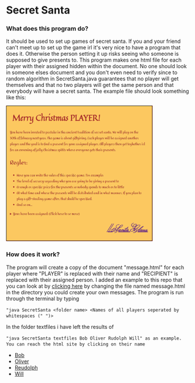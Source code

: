 # Secret Santa

### What does this program do?

It should be used to set up games of secret santa. If you and your friend can't meet up to set up the game irl it's very nice to have a program that does it. Otherwise the person setting it up risks seeing who someone is supposed to give presents to. This program makes one html file for each player with their assigned hidden within the document. No one should look in someone elses document and you don't even need to verify since to random algorithm in SecretSanta.java guarantees that no player will get themselves and that no two players will get the same person and that everybody will have a secret santa. The example file should look something like this:  
  
<img src="/images/ExampleLetter.PNG" width="400">

### How does it work?

The program will create a copy of the document "message.html" for each player where "PLAYER" is replaced with their name and "RECIPIENT" is replaced with their assigned person. I added an example to this repo that you can look at by [clicking here](http://htmlpreview.github.io/?https://github.com/Hahlini/secretSanta/blob/master/message.html) by changing the file named message.html in the directory you could create your own messages. The program is run through the terminal by typing 
```
"java SecretSanta <folder name> <Names of all players seperated by whitespaces (" ")>
```
In the folder textfiles i have left the results of 
```
"java SecretSanta textfiles Bob Oliver Rudolph Will" as an example. You can reach the html site by clicking on their name 
```
* [Bob](http://htmlpreview.github.io/?https://github.com/Hahlini/secretSanta/blob/master/textfiles/Bob.html)
* [Oliver](http://htmlpreview.github.io/?https://github.com/Hahlini/secretSanta/blob/master/textfiles/Oliver.html)
* [Reudolph](http://htmlpreview.github.io/?https://github.com/Hahlini/secretSanta/blob/master/textfiles/Rudolph.html)
* [Will](http://htmlpreview.github.io/?https://github.com/Hahlini/secretSanta/blob/master/textfiles/Will.html)
